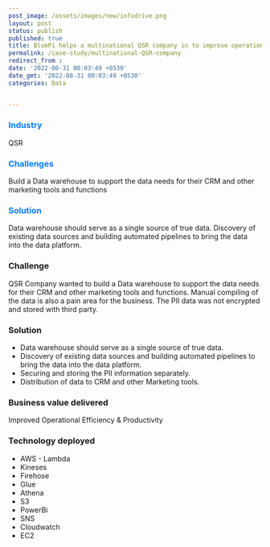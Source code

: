 ```yaml
---
post_image: /assets/images/new/infodrive.png 
layout: post 
status: publish 
published: true 
title: BluePi helps a multinational QSR company in to improve operational efficiency & productivity
permalink: /case-study/multinational-QSR-company
redirect_from : 
date: '2022-08-31 00:03:49 +0530' 
date_gmt: '2022-08-31 00:03:49 +0530' 
categories: Data


---
```

<div class="row"> 
<div class="col-lg-4">
     <div class="top-class-detail">
        <div class="row align-item-center">
           <div class="col-lg-12">
             <div class="case_top_box">
               <h3 style="color:#007bff;">Industry </h3>
               <p>QSR</p>
              </div>
            </div>
            <div class="col-lg-12">
             <div class="case_top_box">
               <h3 style="color:#007bff;">Challenges</h3>
               <P>Build a Data warehouse to support the data needs for their CRM and other marketing tools and functions</P>
              </div>
            </div>
            <div class="col-lg-12">
             <div class="case_top_box">
               <h3 style="color:#007bff;">Solution</h3>
               <P>Data warehouse should serve as a single source of true data. Discovery of existing data sources and building automated pipelines to bring the data into the data platform.
</P>
              </div>
            </div>
         </div>
      </div>
    </div>
<div class="col-lg-8" markdown="1">

### Challenge

QSR Company wanted to build a Data warehouse to support the data needs for their CRM and other marketing tools and functions. Manual compiling of the data is also a pain area for the business. The PII data was not encrypted and stored with third party.


### Solution
- Data warehouse should serve as a single source of true data.
- Discovery of existing data sources and building automated pipelines to bring the data into the data platform.
- Securing and storing the PII information separately.
- Distribution of data to CRM and other Marketing tools.



### Business value delivered
Improved Operational Efficiency & Productivity



### Technology deployed
- AWS - Lambda 
- Kineses
- Firehose 
- Glue
- Athena 
- S3
- PowerBi 
- SNS
- Cloudwatch 
- EC2



</div>
</div>